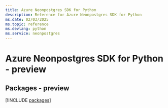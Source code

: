 ```yaml
---
title: Azure Neonpostgres SDK for Python
description: Reference for Azure Neonpostgres SDK for Python
ms.date: 02/03/2025
ms.topic: reference
ms.devlang: python
ms.service: neonpostgres
---
```

# Azure Neonpostgres SDK for Python - preview
## Packages - preview
[!INCLUDE [packages](neonpostgres-index.md)]